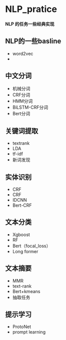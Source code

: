 # NLP_pratice
#### NLP 的任务一些经典实现
## NLP的一些basline
- word2vec
- 
## 中文分词
- 机械分词
- CRF分词
- HMM分词
- BiLSTM-CRF分词
- Bert分词

## 关键词提取
- textrank
- LDA
- tf-idf
- 新词发现

## 实体识别
- CRF
- CRF
- IDCNN
- Bert-CRF

## 文本分类
- Xgboost
- RF
- Bert（focal_loss）
- Long former

## 文本摘要
- MMR
- text-rank
- Bert+kmeans
- 抽取任务


## 提示学习
- ProtoNet
- prompt learning